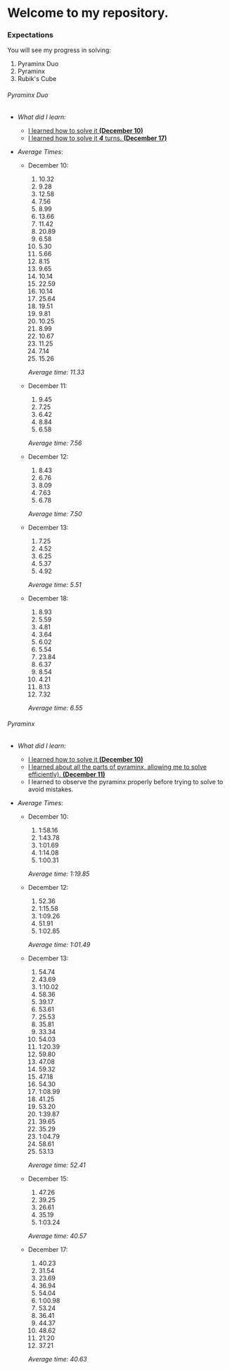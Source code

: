 # Welcome to my repository.

### Expectations
You will see my progress in solving:
1. Pyraminx Duo
2. Pyraminx
3. Rubik's Cube

###### Pyraminx Duo
* _What did I learn:_
  * [I learned how to solve it **(December 10)**](https://www.youtube.com/watch?v=xB9OFNyi-Uk)
  * [I learned how to solve it **_4_** turns. **(December 17)**](https://www.youtube.com/watch?v=P-Zt7GEyYuE)  
     
* _Average Times_:
  * December 10:
    1. 10.32
    2. 9.28
    3. 12.58
    4. 7.56
    5. 8.99
    6. 13.66
    7. 11.42
    8. 20.89
    9. 6.58
    10. 5.30
    11. 5.66
    12. 8.15
    13. 9.65
    14. 10.14
    15. 22.59
    16. 10.14
    17. 25.64
    18. 19.51 
    19. 9.81
    20. 10.25
    21. 8.99
    22. 10.67
    23. 11.25
    24. 7.14
    25. 15.26
    
    _Average time: 11.33_ 
  * December 11:
    1. 9.45
    2. 7.25
    3. 6.42
    4. 8.84
    5. 6.58
    
    _Average time: 7.56_
  * December 12:
    1. 8.43
    2. 6.76
    3. 8.09
    4. 7.63
    5. 6.78
    
    _Average time: 7.50_
  * December 13:
    1. 7.25
    2. 4.52
    3. 6.25
    4. 5.37
    5. 4.92
    
    _Average time: 5.51_
  * December 18:
    1. 8.93
    2. 5.59
    3. 4.81
    4. 3.64
    5. 6.02
    6. 5.54
    7. 23.84
    8. 6.37
    9. 8.54
    10. 4.21
    11. 8.13
    12. 7.32
    
    _Average time: 6.55_
 
 ###### Pyraminx
* _What did I learn:_
  * [I learned how to solve it **(December 10)**](https://www.youtube.com/watch?v=rcKo9IZXm6Y)
  * [I learned about all the parts of pyraminx, allowing me to solve efficiently). **(December 11)**](https://www.youtube.com/watch?v=2H0FUvaaUsI)
  * I learned to observe the pyraminx properly before trying to solve to avoid mistakes.
     
* _Average Times_:
  * December 10:
    1. 1:58.16
    2. 1:43.78
    3. 1:01.69
    4. 1:14.08
    5. 1:00.31
    
    _Average time: 1:19.85_ 
  * December 12:
    1. 52.36
    2. 1:15.58
    3. 1:09.26
    4. 51.91
    5. 1:02.85
    
    _Average time: 1:01.49_
  * December 13:
    1. 54.74
    2. 43.69
    3. 1:10.02
    4. 58.36
    5. 39.17
    6. 53.61
    7. 25.53
    8. 35.81
    9. 33.34
    10. 54.03
    11. 1:20.39
    12. 59.80
    13. 47.08
    14. 59.32
    15. 47.18
    16. 54.30
    17. 1:08.99
    18. 41.25
    19. 53.20
    20. 1:39.87
    21. 39.65
    22. 35.29
    23. 1:04.79
    24. 58.61
    25. 53.13
    
    _Average time: 52.41_
  * December 15:
    1. 47.26
    2. 39.25
    3. 26.61
    4. 35.19
    5. 1:03.24
    
    _Average time: 40.57_
  * December 17:
    1. 40.23
    2. 31.54
    3. 23.69
    4. 36.94
    5. 54.04
    6. 1:00.98
    7. 53.24
    8. 36.41
    9. 44.37
    10. 48.62
    11. 21.20
    12. 37.21
    
    _Average time: 40.63_
    
